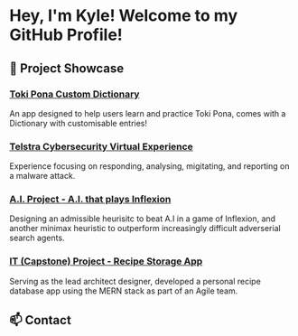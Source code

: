 # Hey, I'm Kyle! Welcome to my GitHub Profile!

## 🔭 Project Showcase

### **[Toki Pona Custom Dictionary](https://github.com/kyle-t01/toki_pona_learn)**
An app designed to help users learn and practice Toki Pona, comes with a Dictionary with customisable entries!

### **[Telstra Cybersecurity Virtual Experience](https://github.com/kyle-t01/telstra_cybersecurity_virtual_experience)**
Experience focusing on responding, analysing, migitating, and reporting on a malware attack.

### **[A.I. Project - A.I. that plays Inflexion](https://kyle-t01.github.io/#ai-project)**
Designing an admissible heurisitc to beat A.I in a game of Inflexion, and another minimax heuristic to outperform increasingly difficult adverserial search agents.

### **[IT (Capstone) Project - Recipe Storage App](https://kyle-t01.github.io/#it-project)**
Serving as the lead architect designer, developed a personal recipe database app using the MERN stack as part of an Agile team.


## 📫 Contact

